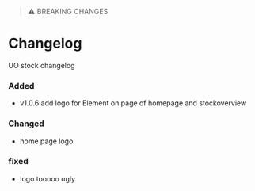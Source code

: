 > ⚠️  BREAKING CHANGES
# Changelog
 UO stock changelog

<!-- ## [Unreleased] -->

### Added

- v1.0.6 add logo for Element on page of homepage and stockoverview


### Changed

- home page logo

### fixed

- logo tooooo ugly